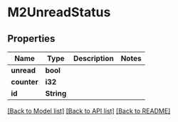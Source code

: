 # M2UnreadStatus

## Properties

Name | Type | Description | Notes
------------ | ------------- | ------------- | -------------
**unread** | **bool** |  | 
**counter** | **i32** |  | 
**id** | **String** |  | 

[[Back to Model list]](../README.md#documentation-for-models) [[Back to API list]](../README.md#documentation-for-api-endpoints) [[Back to README]](../README.md)


